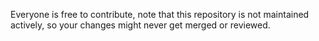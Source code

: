 Everyone is free to contribute, note that this repository is not maintained actively, so your changes might never get merged or reviewed.

